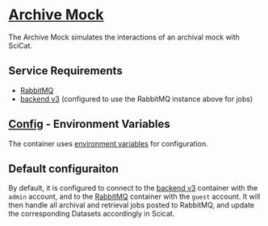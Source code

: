# [Archive Mock](https://github.com/SwissOpenEM/ScicatArchiveMock)

The Archive Mock simulates the interactions of an archival mock with SciCat.

## Service Requirements

- [RabbitMQ](../../../rabbitmq/)
- [backend v3](../../) (configured to use the RabbitMQ instance above for jobs)

## [Config](./config/.env) - Environment Variables

The container uses
[environment variables](https://github.com/SwissOpenEM/ScicatArchiveMock?tab=readme-ov-file#utility-scripts) for
configuration.

## Default configuraiton

By default, it is configured to connect to the [backend v3](../../) container with the `admin` account, and to the
[RabbitMQ](../../../rabbitmq/) container with the `guest` account. It will then handle all archival and retrieval jobs
posted to RabbitMQ, and update the corresponding Datasets accordingly in Scicat.
